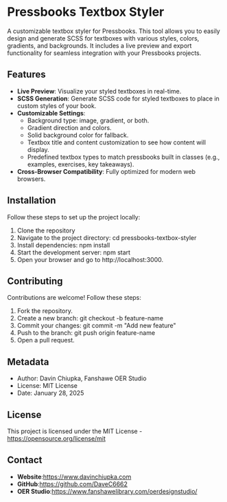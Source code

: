 # Pressbooks Textbox Styler

A customizable textbox styler for Pressbooks. This tool allows you to easily design and generate SCSS for textboxes with various styles, colors, gradients, and backgrounds. It includes a live preview and export functionality for seamless integration with your Pressbooks projects.

## Features

- **Live Preview**: Visualize your styled textboxes in real-time.
- **SCSS Generation**: Generate SCSS code for styled textboxes to place in custom styles of your book.
- **Customizable Settings**:
  - Background type: image, gradient, or both.
  - Gradient direction and colors.
  - Solid background color for fallback.
  - Textbox title and content customization to see how content will display.
  - Predefined textbox types to match pressbooks built in classes (e.g., examples, exercises, key takeaways).
- **Cross-Browser Compatibility**: Fully optimized for modern web browsers.

## Installation
Follow these steps to set up the project locally:

1. Clone the repository
2. Navigate to the project directory: cd pressbooks-textbox-styler
3. Install dependencies: npm install
4. Start the development server: npm start
5. Open your browser and go to http://localhost:3000.

## Contributing
Contributions are welcome! Follow these steps:
1. Fork the repository.
2. Create a new branch: git checkout -b feature-name
3. Commit your changes: git commit -m "Add new feature"
4. Push to the branch: git push origin feature-name
5. Open a pull request.

## Metadata

- Author: Davin Chiupka, Fanshawe OER Studio
- License: MIT License
- Date: January 28, 2025

## License

This project is licensed under the MIT License - https://opensource.org/license/mit

## Contact

- **Website**:https://www.davinchiupka.com
- **GitHub**:https://github.com/DaveC6662
- **OER Studio**:https://www.fanshawelibrary.com/oerdesignstudio/